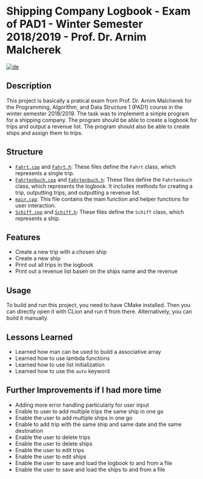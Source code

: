 # Shipping Company Logbook - Exam of PAD1 - Winter Semester 2018/2019 - Prof. Dr. Arnim Malcherek

[![de](https://img.shields.io/badge/lang-de-green.svg)](README.de.md)

## Description

This project is basically a pratical exam from Prof. Dr. Arnim Malcherek for the Programming, Algorithm, and Data Structure 1 (PAD1) course in the winter semester 2018/2019. The task was to implement a simple program for a shipping company. The program should be able to create a logbook for trips and output a revenue list. The program should also be able to create ships and assign them to trips.

## Structure

- [`Fahrt.cpp`](Fahrt.cpp) and [`Fahrt.h`](Fahrt.h): These files define the `Fahrt` class, which represents a single trip.
- [`Fahrtenbuch.cpp`](Fahrtenbuch.cpp) and [`Fahrtenbuch.h`](Fahrtenbuch.h): These files define the `Fahrtenbuch` class, which represents the logbook. It includes methods for creating a trip, outputting trips, and outputting a revenue list.
- [`main.cpp`](main.cpp): This file contains the main function and helper functions for user interaction.
- [`Schiff.cpp`](Schiff.cpp) and [`Schiff.h`](Schiff.h): These files define the `Schiff` class, which represents a ship.

## Features

- Create a new trip with a chosen ship
- Create a new ship
- Print out all trips in the logbook
- Print out a revenue list basen on the ships name and the revenue

## Usage

To build and run this project, you need to have CMake installed. Then you can directly open it with CLion and run it from there. Alternatively, you can build it manually.

## Lessons Learned

- Learned how man can be used to build a associative array
- Learned how to use lambda functions
- Learned how to use list initialization
- Learned how to use the `auto` keyword

## Further Improvements if I had more time

- Adding more error handling particularly for user input
- Enable to user to add multiple trips the same ship in one go
- Enable the user to add multiple ships in one go
- Enable to add trip with the same ship and same date and the same destination
- Enable the user to delete trips
- Enable the user to delete ships
- Enable the user to edit trips
- Enable the user to edit ships
- Enable the user to save and load the logbook to and from a file
- Enable the user to save and load the ships to and from a file
